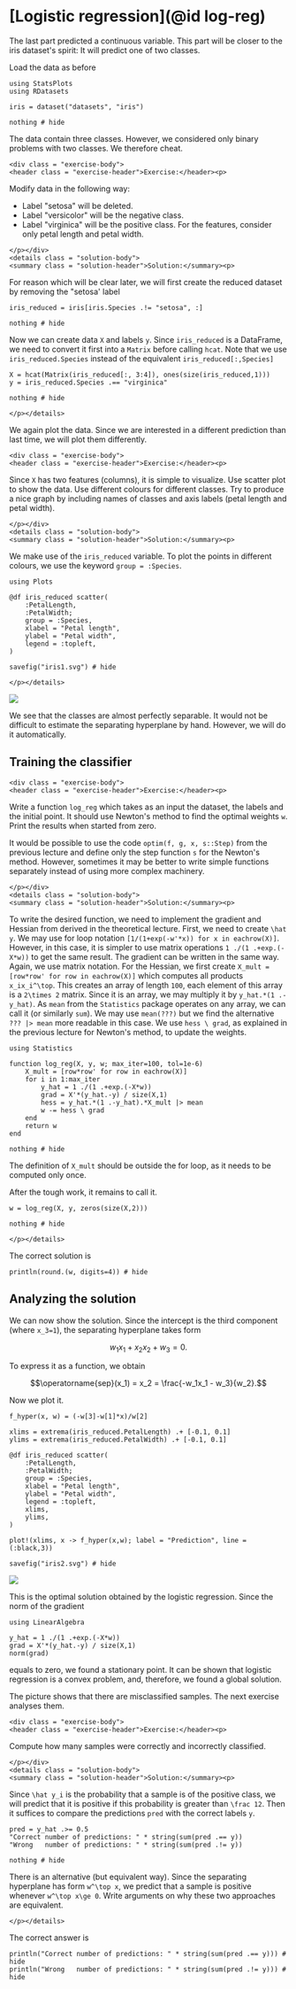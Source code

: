 # [Logistic regression](@id log-reg)

The last part predicted a continuous variable. This part will be closer to the iris dataset's spirit: It will predict one of two classes.

Load the data as before
```@example logistic
using StatsPlots
using RDatasets

iris = dataset("datasets", "iris")

nothing # hide
```
The data contain three classes. However, we considered only binary problems with two classes. We therefore cheat.

```@raw html
<div class = "exercise-body">
<header class = "exercise-header">Exercise:</header><p>
```
Modify data in the following way:
- Label "setosa" will be deleted.
- Label "versicolor" will be the negative class.
- Label "virginica" will be the positive class.
For the features, consider only petal length and petal width.
```@raw html
</p></div>
<details class = "solution-body">
<summary class = "solution-header">Solution:</summary><p>
```
For reason which will be clear later, we will first create the reduced dataset by removing the "setosa' label
```@example logistic
iris_reduced = iris[iris.Species .!= "setosa", :]

nothing # hide
```
Now we can create data ```X``` and labels ```y```. Since ```iris_reduced``` is a DataFrame, we need to convert it first into a ```Matrix``` before calling ```hcat```. Note that we use ```iris_reduced.Species``` instead of the equivalent ```iris_reduced[:,Species]``` 
```@example logistic
X = hcat(Matrix(iris_reduced[:, 3:4]), ones(size(iris_reduced,1)))
y = iris_reduced.Species .== "virginica"

nothing # hide
```
```@raw html
</p></details>
```

We again plot the data. Since we are interested in a different prediction than last time, we will plot them differently.

```@raw html
<div class = "exercise-body">
<header class = "exercise-header">Exercise:</header><p>
```
Since ```X``` has two features (columns), it is simple to visualize. Use scatter plot to show the data. Use different colours for different classes. Try to produce a nice graph by including names of classes and axis labels (petal length and petal width).
```@raw html
</p></div>
<details class = "solution-body">
<summary class = "solution-header">Solution:</summary><p>
```
We make use of the ```iris_reduced``` variable. To plot the points in different colours, we use the keyword ```group = :Species```.
```@example logistic
using Plots

@df iris_reduced scatter(
    :PetalLength,
    :PetalWidth;
    group = :Species,
    xlabel = "Petal length",
    ylabel = "Petal width",
    legend = :topleft,
)

savefig("iris1.svg") # hide
```
```@raw html
</p></details>
```

![](iris1.svg)

We see that the classes are almost perfectly separable. It would not be difficult to estimate the separating hyperplane by hand. However, we will do it automatically.

## Training the classifier

```@raw html
<div class = "exercise-body">
<header class = "exercise-header">Exercise:</header><p>
```
Write a function ```log_reg``` which takes as an input the dataset, the labels and the initial point. It should use Newton's method to find the optimal weights ``w``. Print the results when started from zero.

It would be possible to use the code ```optim(f, g, x, s::Step)``` from the previous lecture and define only the step function ```s``` for the Newton's method. However, sometimes it may be better to write simple functions separately instead of using more complex machinery.
```@raw html
</p></div>
<details class = "solution-body">
<summary class = "solution-header">Solution:</summary><p>
```
To write the desired function, we need to implement the gradient and Hessian from derived in the theoretical lecture. First, we need to create ``\hat y``. We may use for loop notation ```[1/(1+exp(-w'*x)) for x in eachrow(X)]```. However, in this case, it is simpler to use matrix operations ```1 ./(1 .+exp.(-X*w))``` to get the same result. The gradient can be written in the same way. Again, we use matrix notation. For the Hessian, we first create ```X_mult = [row*row' for row in eachrow(X)]``` which computes all products ``x_ix_i^\top``. This creates an array of length ``100``, each element of this array is a ``2\times 2`` matrix. Since it is an array, we may multiply it by ```y_hat.*(1 .-y_hat)```. As ```mean``` from the ```Statistics``` package operates on any array, we can call it (or similarly ```sum```). We may use ```mean(???)``` but we find the alternative  ```??? |> mean``` more readable in this case. We use ```hess \ grad```, as explained in the previous lecture for Newton's method, to update the weights.
```@example logistic
using Statistics

function log_reg(X, y, w; max_iter=100, tol=1e-6)
    X_mult = [row*row' for row in eachrow(X)]
    for i in 1:max_iter
        y_hat = 1 ./(1 .+exp.(-X*w))
        grad = X'*(y_hat.-y) / size(X,1)
        hess = y_hat.*(1 .-y_hat).*X_mult |> mean
        w -= hess \ grad
    end
    return w
end

nothing # hide
```
The definition of ```X_mult``` should be outside the for loop, as it needs to be computed only once. 

After the tough work, it remains to call it.
```@example logistic
w = log_reg(X, y, zeros(size(X,2)))

nothing # hide
```
```@raw html
</p></details>
```
The correct solution is
```@example logistic
println(round.(w, digits=4)) # hide
```

## Analyzing the solution

We can now show the solution. Since the intercept is the third component (where ``x_3=1``), the separating hyperplane takes form
```math
w_1x_1 + x_2x_2 + w_3 = 0.
```
To express it as a function, we obtain
```math
\operatorname{sep}(x_1) = x_2 = \frac{-w_1x_1 - w_3}{w_2}.
```
Now we plot it.
```@example logistic
f_hyper(x, w) = (-w[3]-w[1]*x)/w[2]

xlims = extrema(iris_reduced.PetalLength) .+ [-0.1, 0.1]
ylims = extrema(iris_reduced.PetalWidth) .+ [-0.1, 0.1]

@df iris_reduced scatter(
    :PetalLength,
    :PetalWidth;
    group = :Species,
    xlabel = "Petal length",
    ylabel = "Petal width",
    legend = :topleft,
    xlims,
    ylims,
)

plot!(xlims, x -> f_hyper(x,w); label = "Prediction", line = (:black,3))

savefig("iris2.svg") # hide
```

![](iris2.svg)

This is the optimal solution obtained by the logistic regression. Since the norm of the gradient
```@example logistic
using LinearAlgebra

y_hat = 1 ./(1 .+exp.(-X*w))
grad = X'*(y_hat.-y) / size(X,1)
norm(grad)
```
equals to zero, we found a stationary point. It can be shown that logistic regression is a convex problem, and, therefore, we found a global solution.


The picture shows that there are misclassified samples. The next exercise analyses them.
```@raw html
<div class = "exercise-body">
<header class = "exercise-header">Exercise:</header><p>
```
Compute how many samples were correctly and incorrectly classified.
```@raw html
</p></div>
<details class = "solution-body">
<summary class = "solution-header">Solution:</summary><p>
```
Since ``\hat y_i`` is the probability that a sample is of the positive class, we will predict that it is positive if this probability is greater than ``\frac 12``. Then it suffices to compare the predictions ```pred``` with the correct labels ```y```.
```@example logistic
pred = y_hat .>= 0.5
"Correct number of predictions: " * string(sum(pred .== y))
"Wrong   number of predictions: " * string(sum(pred .!= y))

nothing # hide
```
There is an alternative (but equivalent way). Since the separating hyperplane has form ``w^\top x``, we predict that a sample is positive whenever ``w^\top x\ge 0``. Write arguments on why these two approaches are equivalent.
```@raw html
</p></details>
```
The correct answer is
```@example logistic
println("Correct number of predictions: " * string(sum(pred .== y))) # hide
println("Wrong   number of predictions: " * string(sum(pred .!= y))) # hide
```
